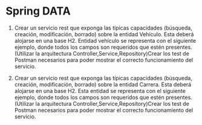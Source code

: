 # Spring DATA

1. Crear un servicio rest que exponga las típicas capacidades (búsqueda, creación, modificación, borrado) sobre la entidad Vehículo. Esta deberá alojarse en una base H2. Entidad vehículo se representa con el siguiente ejemplo, donde todos los campos son requeridos que estén presentes. (Utilizar la arquitectura Controller,Service,Repository)Crear los test de Postman necesarios para poder mostrar el correcto funcionamiento del servicio.

2. Crear un servicio rest que exponga las típicas capacidades (búsqueda, creación, modificación, borrado) sobre la entidad Carrera. Esta deberá alojarse en una base H2. Esta entidad se representa con el siguiente ejemplo, donde todos los campos son requeridos que estén presentes. (Utilizar la arquitectura Controller,Service,Repository)Crear los test de Postman necesarios para poder mostrar el correcto funcionamiento del servicio. 
